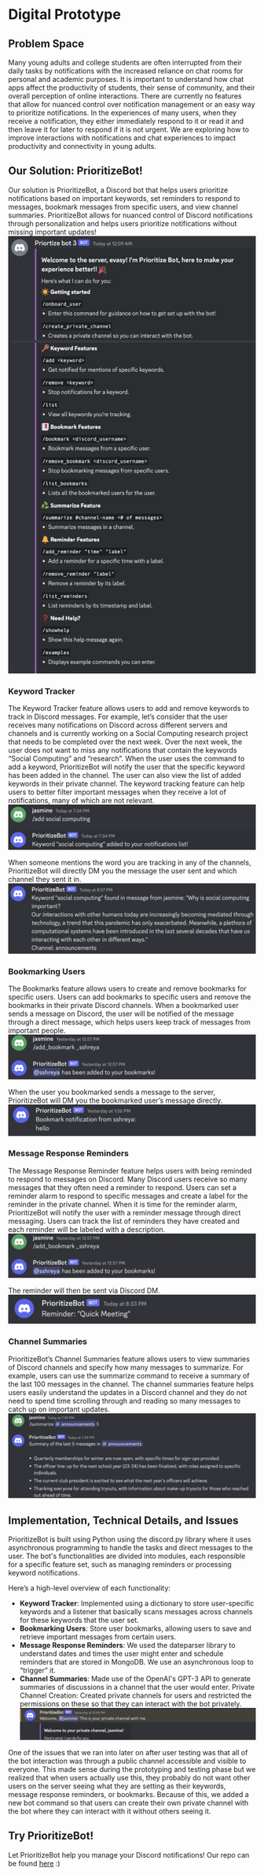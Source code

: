 # Digital Prototype
## Problem Space

Many young adults and college students are often interrupted from their daily tasks by notifications with the increased reliance on chat rooms for personal and academic purposes. It is important to understand how chat apps affect the productivity of students, their sense of community, and their overall perception of online interactions. There are currently no features that allow for nuanced control over notification management or an easy way to prioritize notifications. In the experiences of many users, when they receive a notification, they either immediately respond to it or read it and then leave it for later to respond if it is not urgent. We are exploring how to improve interactions with notifications and chat experiences to impact productivity and connectivity in young adults.

## Our Solution: PrioritizeBot! 
Our solution is PrioritizeBot, a Discord bot that helps users prioritize notifications based on important keywords, set reminders to respond to messages, bookmark messages from specific users, and view channel summaries. PrioritizeBot allows for nuanced control of Discord notifications through personalization and helps users prioritize notifications without missing important updates!
![screenshot](images/G7/welcome.png)

### Keyword Tracker
The Keyword Tracker feature allows users to add and remove keywords to track in Discord messages. For example, let’s consider that the user receives many notifications on Discord across different servers and channels and is currently working on a Social Computing research project that needs to be completed over the next week. Over the next week, the user does not want to miss any notifications that contain the keywords “Social Computing” and “research”. When the user uses the command to add a keyword, PrioritizeBot will notify the user that the specific keyword has been added in the channel. The user can also view the list of added keywords in their private channel. The keyword tracking feature can help users to better filter important messages when they receive a lot of notifications, many of which are not relevant.
![screenshot](images/G7/keyword.png)

When someone mentions the word you are tracking in any of the channels, PrioritizeBot will directly DM you the message the user sent and which channel they sent it in.
![screenshot](images/G7/keyword_DM.png)


### Bookmarking Users

The Bookmarks feature allows users to create and remove bookmarks for specific users. Users can add bookmarks to specific users and remove the bookmarks in their private Discord channels. When a bookmarked user sends a message on Discord, the user will be notified of the message through a direct message, which helps users keep track of messages from important people.
![screenshot](images/G7/bookmark.png)

When the user you bookmarked sends a message to the server, PrioritizeBot will DM you the bookmarked user’s message directly.
![screenshot](images/G7/bookmark_DM.png)

### Message Response Reminders

The Message Response Reminder feature helps users with being reminded to respond to messages on Discord. Many Discord users receive so many messages that they often need a reminder to respond. Users can set a reminder alarm to respond to specific messages and create a label for the reminder in the private channel. When it is time for the reminder alarm, PrioritizeBot will notify the user with a reminder message through direct messaging. Users can track the list of reminders they have created and each reminder will be labeled with a description.
![screenshot](images/G7/bookmark.png)

The reminder will then be sent via Discord DM.
![screenshot](images/G7/reminder_DM.png)


### Channel Summaries

PrioritizeBot’s Channel Summaries feature allows users to view summaries of Discord channels and specify how many messages to summarize. For example, users can use the summarize command to receive a summary of the last 100 messages in the channel. The channel summaries feature helps users easily understand the updates in a Discord channel and they do not need to spend time scrolling through and reading so many messages to catch up on important updates. 
![screenshot](images/G7/summary.png)


## Implementation, Technical Details, and Issues

PrioritizeBot is built using Python using the discord.py library where it uses asynchronous programming to handle the tasks and direct messages to the user. The bot's functionalities are divided into modules, each responsible for a specific feature set, such as managing reminders or processing keyword notifications.

Here’s a high-level overview of each functionality:

- **Keyword Tracker**: Implemented using a dictionary to store user-specific keywords and a listener that basically scans messages across channels for these keywords that the user set.
- **Bookmarking Users**: Store user bookmarks, allowing users to save and retrieve important messages from certain users. 
- **Message Response Reminders**: We used the dateparser library to understand dates and times the user might enter and schedule reminders that are stored in MongoDB. We use an asynchronous loop to “trigger” it.
- **Channel Summaries**: Made use of the OpenAI's GPT-3 API to generate summaries of discussions in a channel that the user would enter.
Private Channel Creation: Created private channels for users and restricted the permissions on these so that they can interact with the bot privately.
![screenshot](images/G7/private_channel.png)


One of the issues that we ran into later on after user testing was that all of the bot interaction was through a public channel accessible and visible to everyone. This made sense during the prototyping and testing phase but we realized that when users actually use this, they probably do not want other users on the server seeing what they are setting as their keywords, message response reminders, or bookmarks. Because of this, we added a new bot command so that users can create their own private channel with the bot where they can interact with it without others seeing it.

## Try PrioritizeBot!
Let PrioritizeBot help you manage your Discord notifications! Our repo can be found [here](https://github.com/UWSocialComputing/Currently-in-progress-code/blob/main/src/discordbot/bot.py) :)